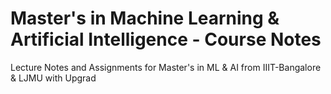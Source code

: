 # Master's in Machine Learning & Artificial Intelligence - Course Notes

Lecture Notes and Assignments for Master's in ML & AI from IIIT-Bangalore & LJMU with Upgrad
